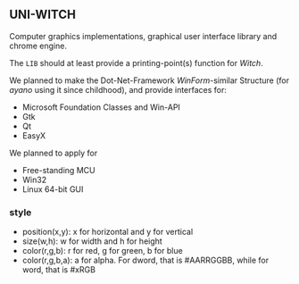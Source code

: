 ## UNI-WITCH

Computer graphics implementations, graphical user interface library and chrome engine.

The `LIB` should at least provide a printing-point(s) function for *Witch*.

We planned to make the Dot-Net-Framework *WinForm*-similar Structure (for *ayano* using it since childhood), and provide interfaces for:

- Microsoft Foundation Classes and Win-API
- Gtk
- Qt
- EasyX

We planned to apply for

- Free-standing MCU
- Win32
- Linux 64-bit GUI

### style

- position(x,y): x for horizontal and y for vertical
- size(w,h): w for width and h for height
- color(r,g,b): r for red, g for green, b for blue
- color(r,g,b,a): a for alpha. For dword, that is #AARRGGBB, while for word, that is #xRGB
